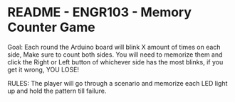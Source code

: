 # README - ENGR103 - Memory Counter Game

Goal: Each round the Arduino board will blink X amount of times on each side, Make sure to count both sides.
You will need to memorize them and click the Right or Left button of whichever side has the most blinks, if you get it wrong, 
YOU LOSE!

RULES: The player will go through a scenario and memorize each LED light up and hold the pattern till failure.

